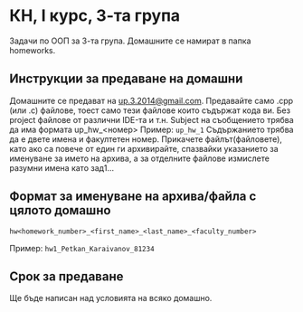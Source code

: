 КН, I курс, 3-та група
======

Задачи по OOП за 3-та група. Домашните се намират в папка homeworks.

Инструкции за предаване на домашни
---------------------------------------

Домашните се предават на up.3.2014@gmail.com. Предавайте само .cpp (или .c) файлове, тоест само тeзи файлoве които съдържат кода ви. Без project файлове от различни IDE-та и т.н. Subject на съобщението трябва да има формата up_hw_<номер> Пример: `up_hw_1` Съдържанието трябва да е двете имена и факултетен номер. Прикачете файлът(файловете), като ако са повече от един ги архивирайте, спазвайки указанието за именуване за името на архива, а за отделните файлове измислете разумни имена като зад1...

Формат за именуване на архива/файла с цялото домашно
---------------------------------------------------------

```
hw<homework_number>_<first_name>_<last_name>_<faculty_number>
```
Пример: `hw1_Petkan_Karaivanov_81234`

Срок за предаване
--------------------

Ще бъде написан над условията на всяко домашно.
